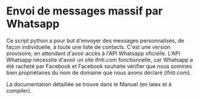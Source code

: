 # Envoi de messages massif par Whatsapp

Ce script python a pour but d'envoyer des messages personnalisés, de façon individuelle, à toute une liste de contacts.
C'est une version provisoire, en attendant d'avoir accès à l'API Whatsapp oficielle. L'API Whatsapp nécessite d'avoir un site ifnti.com fonctionnelle, car Whatsapp a été racheté par Facebook et Facebook souhaite vérifier que nous sommes bien propriétaires du nom de domaine que nous avons déclaré (ifnti.com).

La documentation détaillée se trouve dans le Manuel (en latex et à compiler).
